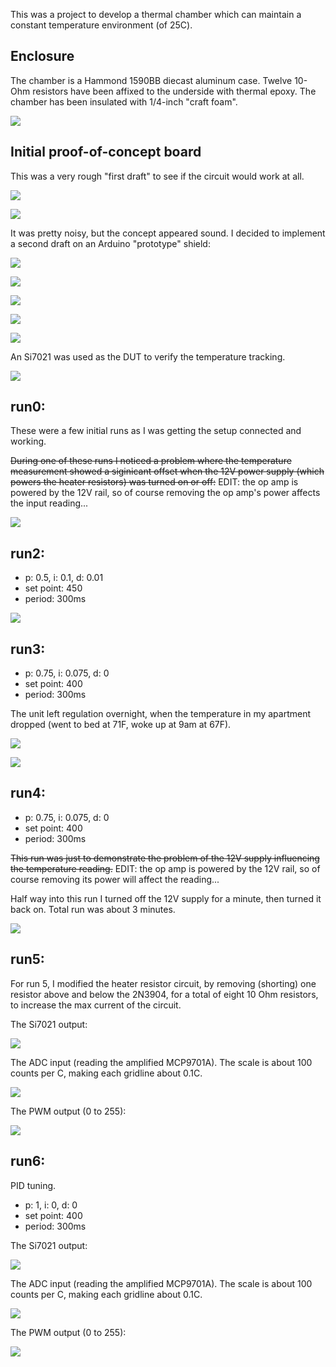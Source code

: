 This was a project to develop a thermal chamber which can maintain a constant temperature environment (of 25C).

## Enclosure

The chamber is a Hammond 1590BB diecast aluminum case.  Twelve 10-Ohm resistors have been affixed to the underside with thermal epoxy.  The chamber has been insulated with 1/4-inch "craft foam".

![](IMG_2325.jpg)

## Initial proof-of-concept board

This was a very rough "first draft" to see if the circuit would work at all.

![](IMG_2322.jpg)

![](IMG_2324.jpg)

It was pretty noisy, but the concept appeared sound.  I decided to implement a second draft on an Arduino "prototype" shield:

![](IMG_2328.jpg)

![](IMG_2326.jpg)

![](IMG_2327.jpg)

![](IMG_2329.jpg)

![](IMG_2331.jpg)

An Si7021 was used as the DUT to verify the temperature tracking.

![](IMG_2330.jpg)

## run0:

These were a few initial runs as I was getting the setup connected and working.

~~During one of these runs I noticed a problem where the temperature measurement showed a siginicant offset when the 12V power supply (which powers the heater resistors) was turned on or off:~~ EDIT: the op amp is powered by the 12V rail, so of course removing the op amp's power affects the input reading...

![](1516861366-run0/shot1.png)

## run2:

- p: 0.5, i: 0.1, d: 0.01
- set point: 450
- period: 300ms

![](1516863539-run2/shot1.png)


## run3:

- p: 0.75, i: 0.075, d: 0
- set point: 400
- period: 300ms

The unit left regulation overnight, when the temperature in my apartment dropped (went to bed at 71F, woke up at 9am at 67F).

![](1516867509-run3/shot1.png)

![](1516867509-run3/shot2.png)

## run4:

- p: 0.75, i: 0.075, d: 0
- set point: 400
- period: 300ms

~~This run was just to demonstrate the problem of the 12V supply influencing the temperature reading.~~  EDIT: the op amp is powered by the 12V rail, so of course removing its power will affect the reading...

Half way into this run I turned off the 12V supply for a minute, then turned it back on.  Total run was about 3 minutes.

![](1516893458-run4/shot1.png)

## run5:

For run 5, I modified the heater resistor circuit, by removing (shorting) one resistor above and below the 2N3904, for a total of eight 10 Ohm resistors, to increase the max current of the circuit.

The Si7021 output:

![](1516946844-run5/si7021.png)

The ADC input (reading the amplified MCP9701A).  The scale is about 100 counts per C, making each gridline about 0.1C.

![](1516946844-run5/adc.png)

The PWM output (0 to 255):

![](1516946844-run5/pwm.png)


## run6:

PID tuning.

- p: 1, i: 0, d: 0
- set point: 400
- period: 300ms

The Si7021 output:

![](1516952656-run6/si7021.png)

The ADC input (reading the amplified MCP9701A).  The scale is about 100 counts per C, making each gridline about 0.1C.

![](1516952656-run6/adc.png)

The PWM output (0 to 255):

![](1516952656-run6/pwm.png)
